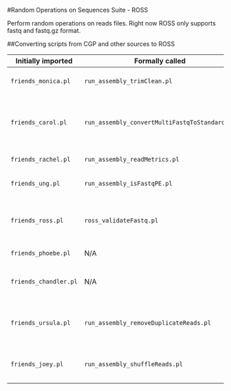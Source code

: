 #Random Operations on Sequences Suite - ROSS

Perform random operations on reads files.  Right now ROSS only supports fastq and fastq.gz format.

##Converting scripts from CGP and other sources to ROSS

|Initially imported|Formally called|Description|
|--------------------|-------|-------|
|`friends_monica.pl`  | `run_assembly_trimClean.pl`                  | Trims and cleans a fastq file|
|`friends_carol.pl`   | `run_assembly_convertMultiFastqToStandard.pl`| Convert any fastq file to a standard four-line-per-entry format|
|`friends_rachel.pl`  | `run_assembly_readMetrics.pl`                | Prints basic read metrics|
|`friends_ung.pl`     | `run_assembly_isFastqPE.pl`                  | Determines paired-endedness|
|`friends_ross.pl`| `ross_validateFastq.pl`                      | Makes sure a fastq file is in a standard format and is unbroken |
|`friends_phoebe.pl`  | N/A                                          | Randomizes reads|
|`friends_chandler.pl`| N/A                                          | Pure perl kmer counting. No outside dependencies.|
|`friends_ursula.pl`  | `run_assembly_removeDuplicateReads.pl`       | Removes duplicate reads and/or downsamples reads|
|`friends_joey.pl`    | `run_assembly_shuffleReads.pl`               | Shuffles or deshuffles paired end reads|

